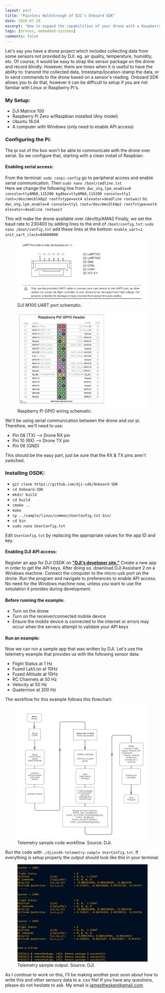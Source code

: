 ```yaml
---
layout: post
title: "Painless Walkthrough of DJI's Onboard SDK"
date: 2018-07-20
excerpt: "How to expand the capabilities of your drone with a Raspberry Pi."
tags: [drones, embedded-systems]
comments: false
---
```


Let's say you have a drone project which includes collecting data from some sensors not provided by DJI. eg. air quality, temperature, humidity, etc. Of course, it would be easy to strap the sensor package on the drone and record blindly. However, there are times when it is useful to have the ability to: transmit the collected data, timestamp/location-stamp the data, or to send commands to the drone based on a sensor's reading. Onboard SDK allows you to do that, however it can be difficult to setup if you are not familiar with Linux or Raspberry Pi's.

### My Setup:
- DJI Matrice 100 
- Raspberry Pi Zero w/Raspbian installed (Any model)
- Ubuntu 16.04
- A computer with Windows (only need to enable API access)

### Configuring the Pi:
The pi out of the box won't be able to communicate with the drone over serial. So we configure that, starting with a clean install of Raspbian:

#### Enabling serial access:
From the terminal:
`sudo raspi-config` go to peripheral access and enable serial communication.
Then `sudo nano /boot/cmdline.txt`	
Here we change the following line from: `dwc_otg.lpm_enable=0 console=ttyAMA0,115200 kgdboc=ttyAMA0,115200 console=tty1 root=/dev/mmcblk0p2 rootfstype=ext4 elevator=deadline rootwait`
to: `dwc_otg.lpm_enable=0 console=tty1 root=/dev/mmcblk0p2 rootfstype=ext4 elevator=deadline rootwait`

This will make the drone available over /dev/tty/AMA0 
Finally, we set the baud rate to 230400 by adding lines to the end of `/boot/config.txt`:
`sudo nano /boot/config.txt`
add these lines at the bottom: 
`enable_uart=1`
`init_uart_clock=64000000`

<figure>
	<a href="../assets/img/M100.jpg"><img src="../assets/img/M100.jpg"></a>
	<figcaption>DJI M100 UART port schematic.</figcaption>
</figure>

<figure>
	<a href="../assets/img/raspberry.png"><img src="../assets/img/raspberry.png"></a>
	<figcaption>Raspberry Pi GPIO wiring schematic.</figcaption>
</figure>
	
We'll be using serial communication between the drone and our pi. Therefore, we'll need to use:
* Pin 08 (TX) --> Drone RX pin
* Pin 10 (RX) --> Drone TX pin
* Pin 06 (GND)

This should be the easy part, just be sure that the RX & TX pins aren't switched. 

### Installing OSDK:
* `git clone https://github.com/dji-sdk/Onboard-SDK`
* `cd Onboard-SDK`
* `mkdir build`
* `cd build`
* `cmake ..`
* `make`
* `cp ../sample/linux/common/UserConfig.txt bin/`
* `cd bin`
* `sudo nano UserConfig.txt`

Edit `UserConfig.txt` by replacing the appropriate values for the app ID and key.

#### Enabling DJI API access:
Register an app for DJI OSDK on <a href="https://developer.dji.com"><b>"DJI's developer site."</b></a> Create a new app in order to get the API keys. After doing so, download DJI Assistant 2 on a Windows machine. Connect the computer to the micro-usb port on the drone. Run the program and navigate to preferences to enable API access. No need for the Windows machine now, unless you want to use the simulation it provides during development.


#### Before running the example:
- Turn on the drone
- Turn on the receiver/connected mobile device
- Ensure the mobile device is connected to the internet or errors may occur when the servers attempt to validate your API keys

#### Run an example: 
Now we can run a sample app that was written by DJI. Let's use the telemetry example that provides us with the following sensor data:
* Flight Status at 1 Hz
* Fused Lat/Lon at 10Hz
* Fused Altitude at 10Hz
* RC Channels at 50 Hz
* Velocity at 50 Hz
* Quaternion at 200 Hz

The workflow for this example follows this flowchart:
<figure>
	<a href="../assets/post/telemetry.jpg"><img src="../assets/post/telemetry.jpg"></a>
	<figcaption>Telemetry sample code workflow. Source: DJI.</figcaption>
</figure>

Run the code with `./djiosdk-telemetry-sample UserConfig.txt`. If everything is setup properly the output should look like this in your terminal: 
<figure>
	<a href="../assets/post/telemetry-output.png"><img src="../assets/post/telemetry-output.png"></a>
	<figcaption>Telemetry sample output. Source: DJI.</figcaption>
</figure>

As I continue to work on this, I'll be making another post soon about how to write this and other sensory data to a .csv file! If you have any questions, please do not hesitate to ask. My email is jamesthesken@gmail.com


